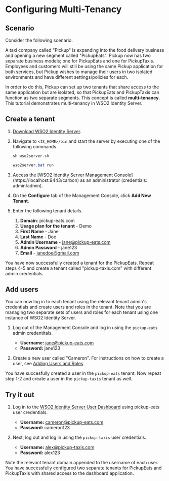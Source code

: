 # Configuring Multi-Tenancy

## Scenario

Consider the following scenario. 

A taxi company called "Pickup" is expanding into the food delivery business and opening a new segment called "PickupEats". Pickup now has two separate business models; one for PickupEats and one for PickupTaxis. Employees and customers will still be using the same Pickup application for both services, but Pickup wishes to manage their users in two isolated environments and have different settings/policies for each. 

In order to do this, Pickup can set up two tenants that share access to the same application but are isolated, so that PickupEats and PickupTaxis can function as two separate segments. This concept is called **multi-tenancy**.  This tutorial demonstrates multi-tenancy in WSO2 Identity Server. 

## Create a tenant

1. [Download WSO2 Identity Server](https://wso2.com/identity-and-access-management/).

2. Navigate to `<IS_HOME>/bin` and start the server by executing one of the following commands.

    ``` java tab="Linux/MacOS"
    sh wso2server.sh
    ```

    ``` java tab="Windows"
    wso2server.bat run
    ```

3. Access the [WSO2 Identity Server Management Console] (https://localhost:9443/carbon) as an administrator (credentials: admin/admin).

4. On the **Configure** tab of the Management Console, click **Add New Tenant**. 

5. Enter the following tenant details.
    1. **Domain**: pickup-eats.com
    2. **Usage plan for the tenant** - Demo
    3. **First Name** - Jane
    4. **Last Name** - Doe
    5. **Admin Username** - jane@pickup-eats.com
    6. **Admin Password** - jane123
    7. **Email** - janedoe@gmail.com
    
You have now successfully created a tenant for the PickupEats. Repeat steps 4-5 and create a tenant called "pickup-taxis.com" with different admin credentials. 

## Add users

You can now log in to each tenant using the relevant tenant admin's credentials and create users and roles in the tenant. Note that you are managing two separate sets of users and roles for each tenant using one instance of WSO2 Identity Server.

1. Log out of the Management Console and log in using the `pickup-eats` admin credentitals.

    - **Username:** jane@pickup-eats.com
    - **Password:** jane123

2. Create a new user called "Cameron". For instructions on how to create a user, see [Adding Users and Roles](../../learn/adding-users-and-roles#create-a-user). 

You have succesfully created a user in the `pickup-eats` tenant. Now repeat step 1-2 and create a user in the `pickup-taxis` tenant as well. 

## Try it out

1. Log in to the [WSO2 Identity Server User Dashboard](https://localhost:9443/dashboard) using pickup-eats user credentials.

    - **Username:** cameron@pickup-eats.com
    - **Password:** cameron123

2. Next, log out and log in using the `pickup-taxis` user credentials. 

    - **Username:** alex@pickup-taxis.com
    - **Password:** alex123

Note the relevant tenant domain appended to the username of each user. You have successfully configured two separate tenants for PickupEats and PickupTaxis with shared access to the dashboard application. 










